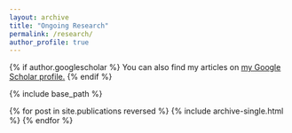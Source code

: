 ```yaml
---
layout: archive
title: "Ongoing Research"
permalink: /research/
author_profile: true
---
```


{% if author.googlescholar %}
  You can also find my articles on <u><a href="{{http://scholar.google.com/citations?user=3uyK7_sAAAAJ}}">my Google Scholar profile</a>.</u>
{% endif %}

{% include base_path %}

{% for post in site.publications reversed %}
  {% include archive-single.html %}
{% endfor %}
